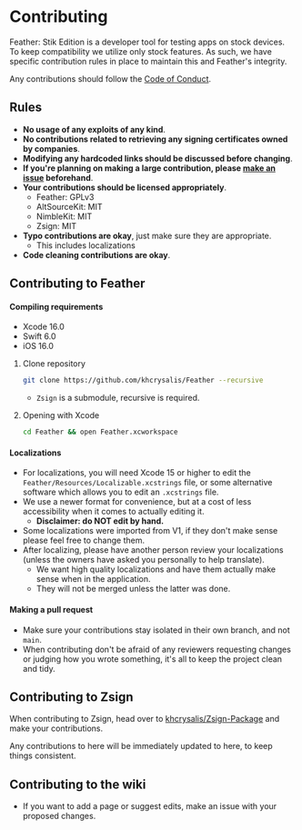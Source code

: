 # Contributing

Feather: Stik Edition is a developer tool for testing apps on stock devices. To keep compatibility we utilize only stock features. As such, we have specific contribution rules in place to maintain this and Feather's integrity.

Any contributions should follow the [Code of Conduct](./CODE_OF_CONDUCT.md).

## Rules

- **No usage of any exploits of any kind**.
- **No contributions related to retrieving any signing certificates owned by companies**.
- **Modifying any hardcoded links should be discussed before changing**.
- **If you're planning on making a large contribution, please [make an issue](https://github.com/khcrysalis/Feather) beforehand**.
- **Your contributions should be licensed appropriately**. 
  - Feather: GPLv3
  - AltSourceKit: MIT
  - NimbleKit: MIT 
  - Zsign: MIT
- **Typo contributions are okay**, just make sure they are appropriate.
  - This includes localizations
- **Code cleaning contributions are okay**.

## Contributing to Feather

#### Compiling requirements

- Xcode 16.0
- Swift 6.0
- iOS 16.0

1. Clone repository
    ```sh
    git clone https://github.com/khcrysalis/Feather --recursive
    ```
    - `Zsign` is a submodule, recursive is required.

2. Opening with Xcode
    ```sh
    cd Feather && open Feather.xcworkspace
    ```

#### Localizations
- For localizations, you will need Xcode 15 or higher to edit the `Feather/Resources/Localizable.xcstrings` file, or some alternative software which allows you to edit an `.xcstrings` file. 
- We use a newer format for convenience, but at a cost of less accessibility when it comes to actually editing it.
  - **Disclaimer: do NOT edit by hand.**
- Some localizations were imported from V1, if they don't make sense please feel free to change them.
- After localizing, please have another person review your localizations (unless the owners have asked you personally to help translate). 
  - We want high quality localizations and have them actually make sense when in the application.
  - They will not be merged unless the latter was done.

#### Making a pull request

- Make sure your contributions stay isolated in their own branch, and not `main`.
- When contributing don't be afraid of any reviewers requesting changes or judging how you wrote something, it's all to keep the project clean and tidy.

## Contributing to Zsign

When contributing to Zsign, head over to [khcrysalis/Zsign-Package](https://github.com/khcrysalis/Zsign-Package/tree/package) and make your contributions.

Any contributions to here will be immediately updated to here, to keep things consistent.

## Contributing to the wiki
- If you want to add a page or suggest edits, make an issue with your proposed changes.
